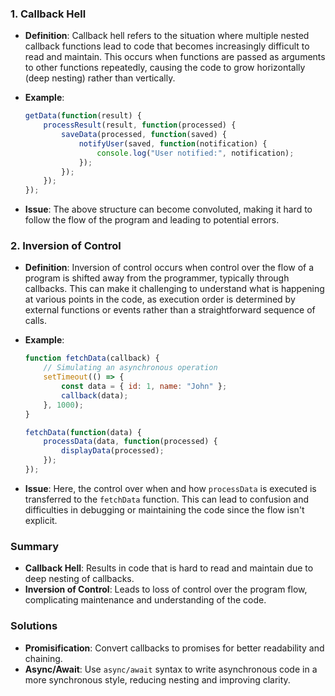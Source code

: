  

### 1. Callback Hell
- **Definition**: Callback hell refers to the situation where multiple nested callback functions lead to code that becomes increasingly difficult to read and maintain. This occurs when functions are passed as arguments to other functions repeatedly, causing the code to grow horizontally (deep nesting) rather than vertically.
  
- **Example**:
  ```javascript
  getData(function(result) {
      processResult(result, function(processed) {
          saveData(processed, function(saved) {
              notifyUser(saved, function(notification) {
                  console.log("User notified:", notification);
              });
          });
      });
  });
  ```
  
- **Issue**: The above structure can become convoluted, making it hard to follow the flow of the program and leading to potential errors.

### 2. Inversion of Control
- **Definition**: Inversion of control occurs when control over the flow of a program is shifted away from the programmer, typically through callbacks. This can make it challenging to understand what is happening at various points in the code, as execution order is determined by external functions or events rather than a straightforward sequence of calls.

- **Example**:
  ```javascript
  function fetchData(callback) {
      // Simulating an asynchronous operation
      setTimeout(() => {
          const data = { id: 1, name: "John" };
          callback(data);
      }, 1000);
  }

  fetchData(function(data) {
      processData(data, function(processed) {
          displayData(processed);
      });
  });
  ```
  
- **Issue**: Here, the control over when and how `processData` is executed is transferred to the `fetchData` function. This can lead to confusion and difficulties in debugging or maintaining the code since the flow isn't explicit.

### Summary
- **Callback Hell**: Results in code that is hard to read and maintain due to deep nesting of callbacks.
- **Inversion of Control**: Leads to loss of control over the program flow, complicating maintenance and understanding of the code.

### Solutions
- **Promisification**: Convert callbacks to promises for better readability and chaining.
- **Async/Await**: Use `async/await` syntax to write asynchronous code in a more synchronous style, reducing nesting and improving clarity.


